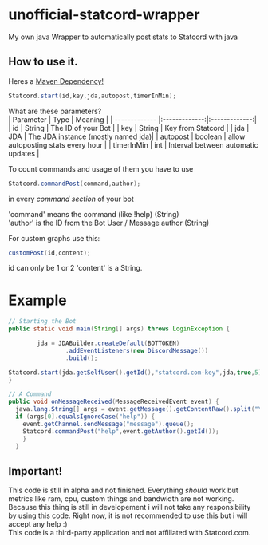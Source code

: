 # unofficial-statcord-wrapper
My own java Wrapper to automatically post stats to Statcord with java

## How to use it.
Heres a [Maven Dependency!](https://github.com/pvhil/unofficial-statcord-wrapper/packages/561598)
```java
Statcord.start(id,key,jda,autopost,timerInMin);
```
What are these parameters?  
| Parameter        | Type           | Meaning |
| ------------- |:-------------:|:-------------:| 
| id      | String | The ID of your Bot |
| key      | String      |  Key from Statcord |
| jda | JDA      | The JDA instance (mostly named jda)|
| autopost | boolean      | allow autoposting stats every hour |
| timerInMin | int      | Interval between automatic updates |

To count commands and usage of them you have to use
```java
Statcord.commandPost(command,author);
```
in every *command section* of your bot

'command' means the command (like !help) (String)  
'author' is the ID from the Bot User / Message author (String)

For custom graphs use this:
```java
customPost(id,content);
```
id can only be 1 or 2
'content' is a String.

# Example

```java
// Starting the Bot
public static void main(String[] args) throws LoginException {

        jda = JDABuilder.createDefault(BOTTOKEN)
                .addEventListeners(new DiscordMessage())
                .build();

Statcord.start(jda.getSelfUser().getId(),"statcord.com-key",jda,true,5);
}

// A Command
public void onMessageReceived(MessageReceivedEvent event) {
  java.lang.String[] args = event.getMessage().getContentRaw().split("\\s+");
  if (args[0].equalsIgnoreCase("help")) {
    event.getChannel.sendMessage("message").queue();
    Statcord.commandPost("help",event.getAuthor().getId());
    }
  }

```

## Important!
This code is still in alpha and not finished. Everything *should* work but metrics like ram, cpu, custom things and bandwidth are not working.  
Because this thing is still in developement i will not take any responsibility by using this code. Right now, it is not recommended to use this but i will accept any help :)  
This code is a third-party application and not affiliated with Statcord.com.
